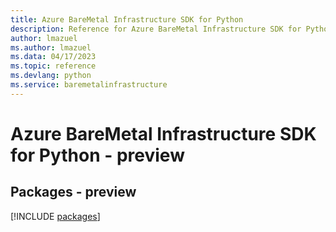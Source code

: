 ```yaml
---
title: Azure BareMetal Infrastructure SDK for Python
description: Reference for Azure BareMetal Infrastructure SDK for Python
author: lmazuel
ms.author: lmazuel
ms.data: 04/17/2023
ms.topic: reference
ms.devlang: python
ms.service: baremetalinfrastructure
---
```

# Azure BareMetal Infrastructure SDK for Python - preview
## Packages - preview
[!INCLUDE [packages](baremetal-infrastructure-index.md)]